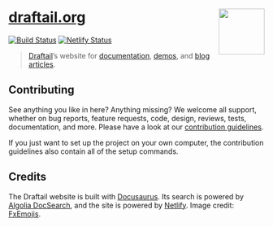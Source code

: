# [draftail.org](https://www.draftail.org/) [<img src="https://raw.githubusercontent.com/thibaudcolas/draftail.org/main/.github/draftail-logo.svg?sanitize=true" width="90" height="90" align="right">](https://www.draftail.org/)

[![Build Status](https://travis-ci.com/thibaudcolas/draftail.org.svg?branch=main)](https://travis-ci.com/thibaudcolas/draftail.org) [![Netlify Status](https://api.netlify.com/api/v1/badges/4eb923f6-4bf3-4eed-847c-47c07d0389d4/deploy-status)](https://app.netlify.com/sites/draftail/deploys)

> [Draftail](https://www.draftail.org/)’s website for [documentation](https://www.draftail.org/docs/getting-started), [demos](https://www.draftail.org/examples), and [blog articles](https://www.draftail.org/blog/).

## Contributing

See anything you like in here? Anything missing? We welcome all support, whether on bug reports, feature requests, code, design, reviews, tests, documentation, and more. Please have a look at our [contribution guidelines](CONTRIBUTING.md).

If you just want to set up the project on your own computer, the contribution guidelines also contain all of the setup commands.

## Credits

The Draftail website is built with [Docusaurus](https://docusaurus.io/). Its search is powered by [Algolia DocSearch](https://community.algolia.com/docsearch/), and the site is powered by [Netlify](https://www.netlify.com/). Image credit: [FxEmojis](https://github.com/mozilla/fxemoji).
